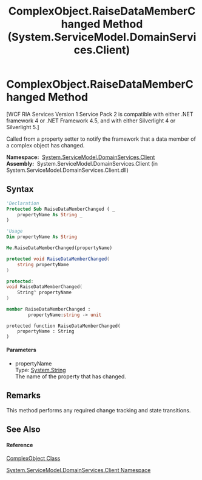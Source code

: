 ﻿---
title: ComplexObject.RaiseDataMemberChanged Method  (System.ServiceModel.DomainServices.Client)
TOCTitle: RaiseDataMemberChanged Method
ms:assetid: M:System.ServiceModel.DomainServices.Client.ComplexObject.RaiseDataMemberChanged(System.String)
ms:mtpsurl: https://msdn.microsoft.com/en-us/library/system.servicemodel.domainservices.client.complexobject.raisedatamemberchanged(v=VS.91)
ms:contentKeyID: 32680535
ms.date: 01/27/2012
mtps_version: v=VS.91
f1_keywords:
- System.ServiceModel.DomainServices.Client.ComplexObject.RaiseDataMemberChanged
dev_langs:
- CSharp
- JScript
- VB
- FSharp
- c++
api_location:
- System.ServiceModel.DomainServices.Client.dll
api_name:
- System.ServiceModel.DomainServices.Client.ComplexObject.RaiseDataMemberChanged
api_type:
- Managed
topic_type:
- apiref
- kbSyntax
product_family_name: VS
ROBOTS: INDEX,FOLLOW
---

# ComplexObject.RaiseDataMemberChanged Method

\[WCF RIA Services Version 1 Service Pack 2 is compatible with either .NET framework 4 or .NET Framework 4.5, and with either Silverlight 4 or Silverlight 5.\]

Called from a property setter to notify the framework that a data member of a complex object has changed.

**Namespace:**  [System.ServiceModel.DomainServices.Client](ff422479\(v=vs.91\).md)  
**Assembly:**  System.ServiceModel.DomainServices.Client (in System.ServiceModel.DomainServices.Client.dll)

## Syntax

``` vb
'Declaration
Protected Sub RaiseDataMemberChanged ( _
    propertyName As String _
)
```

``` vb
'Usage
Dim propertyName As String

Me.RaiseDataMemberChanged(propertyName)
```

``` csharp
protected void RaiseDataMemberChanged(
    string propertyName
)
```

``` c++
protected:
void RaiseDataMemberChanged(
    String^ propertyName
)
```

``` fsharp
member RaiseDataMemberChanged : 
        propertyName:string -> unit 
```

``` jscript
protected function RaiseDataMemberChanged(
    propertyName : String
)
```

#### Parameters

  - propertyName  
    Type: [System.String](https://msdn.microsoft.com/en-us/library/s1wwdcbf)  
    The name of the property that has changed.  

## Remarks

This method performs any required change tracking and state transitions.

## See Also

#### Reference

[ComplexObject Class](gg277298\(v=vs.91\).md)

[System.ServiceModel.DomainServices.Client Namespace](ff422479\(v=vs.91\).md)

